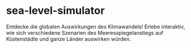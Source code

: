 # sea-level-simulator
Entdecke die globalen Auswirkungen des Klimawandels! Erlebe interaktiv, wie sich verschiedene Szenarien des Meeresspiegelanstiegs auf Küstenstädte und ganze Länder auswirken würden.
